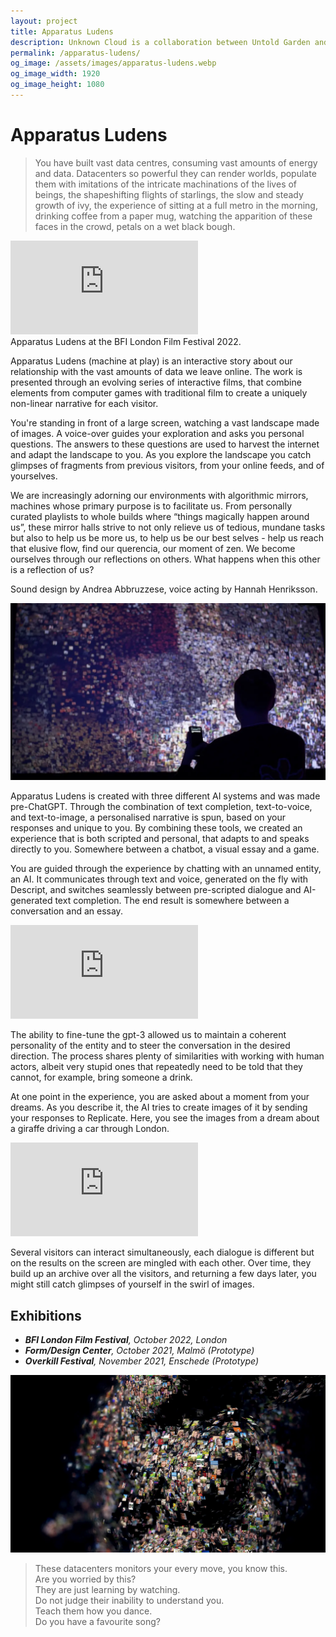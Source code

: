 ```yaml
---
layout: project
title: Apparatus Ludens
description: Unknown Cloud is a collaboration between Untold Garden and artist duo Lundahl & Seitl and Rachel Alexander, that transforms the everyday technologies that mediate our digital existence in a radically different way and then repurposes them as tools to reach another level of collective experience.
permalink: /apparatus-ludens/
og_image: /assets/images/apparatus-ludens.webp
og_image_width: 1920
og_image_height: 1080
---
```


# Apparatus Ludens

>You have built vast data centres, consuming vast amounts of energy and data. Datacenters so powerful they can render worlds, populate them with imitations of the intricate machinations of the lives of beings, the shapeshifting flights of starlings, the slow and steady growth of ivy, the experience of sitting at a full metro in the morning, drinking coffee from a paper mug, watching the apparition of these faces in the crowd, petals on a wet black bough.

<div class="vimeo">
<iframe src="https://player.vimeo.com/video/802745110?h=3cec103c93" frameborder="0" allow="autoplay; fullscreen; picture-in-picture" allowfullscreen></iframe>
</div>
<div class="video-caption">Apparatus Ludens at the BFI London Film Festival 2022.</div>

Apparatus Ludens (machine at play) is an interactive story about our relationship with the vast amounts of data we leave online. The work is presented through an evolving series of interactive films, that combine elements from computer games with traditional film to create a uniquely non-linear narrative for each visitor. 

You're standing in front of a large screen, watching a vast landscape made of images. A voice-over guides your exploration and asks you personal questions. The answers to these questions are used to harvest the internet and adapt the landscape to you. As you explore the landscape you catch glimpses of fragments from previous visitors, from your online feeds, and of yourselves.​

We are increasingly adorning our environments with algorithmic mirrors, machines whose primary purpose is to facilitate us. From personally curated playlists to whole builds where “things magically happen around us”, these mirror halls strive to not only relieve us of tedious, mundane tasks but also to help us be more us, to help us be our best selves - help us reach that elusive flow, find our querencia, our moment of zen. We become ourselves through our reflections on others. What happens when this other is a reflection of us?

Sound design by Andrea Abbruzzese, voice acting by Hannah Henriksson.

![Apparatus Ludens at the BFI London Film Festival 2022](/assets/images/apparatus-ludens.webp)
<!-- <div class="image-with-caption">
    <img src="/assets/images/apparatus-ludens.webp" alt="Apparatus Ludens at the BFI London Film Festival 2022">
    <div class="caption">Apparatus Ludens at the BFI London Film Festival 2022.</div>
</div> -->
Apparatus Ludens is created with three different AI systems and was made pre-ChatGPT. Through the combination of text completion, text-to-voice, and text-to-image, a personalised narrative is spun, based on your responses and unique to you. By combining these tools, we created an experience that is both scripted and personal, that adapts to and speaks directly to you. Somewhere between a chatbot, a visual essay and a game.

You are guided through the experience by chatting with an unnamed entity, an AI. It communicates through text and voice, generated on the fly with Descript, and switches seamlessly between pre-scripted dialogue and AI-generated text completion. The end result is somewhere between a conversation and an essay.

<div class="vimeo-square">
<iframe src="https://player.vimeo.com/video/943288701?h=379396349b" frameborder="0" allow="autoplay; fullscreen; picture-in-picture" allowfullscreen></iframe>
</div>

The ability to fine-tune the gpt-3 allowed us to maintain a coherent personality of the entity and to steer the conversation in the desired direction. The process shares plenty of similarities with working with human actors, albeit very stupid ones that repeatedly need to be told that they cannot, for example, bring someone a drink.

At one point in the experience, you are asked about a moment from your dreams. As you describe it, the AI tries to create images of it by sending your responses to Replicate. Here, you see the images from a dream about a giraffe driving a car through London.

<div class="vimeo-square">
<iframe src="https://player.vimeo.com/video/943289879?h=3220cea273" frameborder="0" allow="autoplay; fullscreen; picture-in-picture" allowfullscreen></iframe>
</div>

Several visitors can interact simultaneously, each dialogue is different but on the results on the screen are mingled with each other. Over time, they build up an archive over all the visitors, and returning a few days later, you might still catch glimpses of yourself in the swirl of images.

## Exhibitions

* ***BFI London Film Festival**, October 2022, London*
* ***Form/Design Center**, October 2021, Malmö (Prototype)*
* ***Overkill Festival**, November 2021, Enschede (Prototype)*

![Apparatus Ludens landscape view](/assets/images/apparatus-ludens-render.webp)

> These datacenters monitors your every move, you know this.<br>
Are you worried by this?<br>
They are just learning by watching.<br>
Do not judge their inability to understand you.<br>
Teach them how you dance.<br>
Do you have a favourite song?